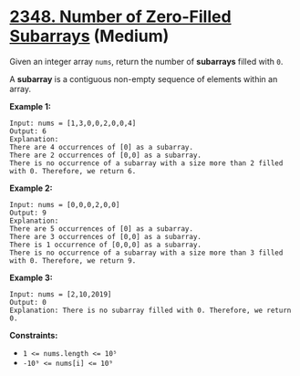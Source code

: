 # [2348. Number of Zero-Filled Subarrays][link] (Medium)

[link]: https://leetcode.com/problems/number-of-zero-filled-subarrays/

Given an integer array `nums`, return the number of **subarrays** filled with  `0`.

A **subarray** is a contiguous non-empty sequence of elements within an array.

**Example 1:**

```
Input: nums = [1,3,0,0,2,0,0,4]
Output: 6
Explanation:
There are 4 occurrences of [0] as a subarray.
There are 2 occurrences of [0,0] as a subarray.
There is no occurrence of a subarray with a size more than 2 filled with 0. Therefore, we return 6.
```

**Example 2:**

```
Input: nums = [0,0,0,2,0,0]
Output: 9
Explanation:
There are 5 occurrences of [0] as a subarray.
There are 3 occurrences of [0,0] as a subarray.
There is 1 occurrence of [0,0,0] as a subarray.
There is no occurrence of a subarray with a size more than 3 filled with 0. Therefore, we return 9.
```

**Example 3:**

```
Input: nums = [2,10,2019]
Output: 0
Explanation: There is no subarray filled with 0. Therefore, we return 0.
```

**Constraints:**

- `1 <= nums.length <= 10⁵`
- `-10⁹ <= nums[i] <= 10⁹`
